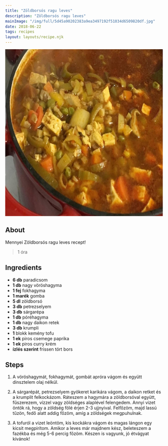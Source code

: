 ```yaml
---
title: "Zöldborsós ragu leves"
description: "Zöldborsós ragu leves"
mainImage: "/img/full/5d45a90202383a9ea3497192f51034d6509820df.jpg"
date: 2018-06-22
tags: recipes
layout: layouts/recipe.njk
---
```

                            
<p align="center"><a href="https://cookpad.com/hu/receptek/5211021-zoldborsos-ragu-leves" rel="Recipe source page"><img width="751" height="532" src="/img/full/5d45a90202383a9ea3497192f51034d6509820df.jpg"/></a></p>

## About
Mennyei Zöldborsós ragu leves recept! 

> 1 óra 

## Ingredients
* **6 db** paradicsom
* **1 db** nagy vöröshagyma
* **1 fej** fokhagyma
* **1 marék** gomba
* **5 dl** zöldborsó
* **3 db** petrezselyem
* **3 db** sárgarépa
* **1 db** póréhagyma
* **1 db** nagy daikon retek
* **3 db** krumpli
* **1** blokk kemény tofu
* **1 ek** piros csemege paprika
* **1 ek** piros curry krém
* **ízlés szerint** frissen tört bors

## Steps

1. A vöröshagymát, fokhagymát, gombát apróra vágom és együtt dinsztelem olaj nélkül.
 
    <div style="clear: both"/>

2. A sárgarépát, petrezselyem gyökeret karikára vágom, a daikon retket és a krumplit felkockázom. Ráteszem a hagymára a zöldborsóval együtt, fűszerezem, vízzel vagy zöldséges alaplével felengedem. Annyi vizet öntök rá, hogy a zöldség fölé érjen 2-3 ujjnyival. Felfőzöm, majd lassú tűzön, fedő alatt addig főzöm, amíg a zöldségek megpuhulnak.
 
    <div style="clear: both"/>

3. A tofuról a vizet leöntöm, kis kockákra vágom és magas lángon egy kicsit megpirítom. Amikor a leves már majdnem kész, beleteszem a fazékba és még 5-6 percig főzöm. Készen is vagyunk, jó étvágyat kívánok!
 
    <div style="clear: both"/>


